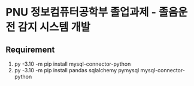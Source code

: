 # PNU 정보컴퓨터공학부 졸업과제 - 졸음운전 감지 시스템 개발

## Requirement
1. py -3.10 -m pip install mysql-connector-python
2. py -3.10 -m pip install pandas sqlalchemy pymysql mysql-connector-python